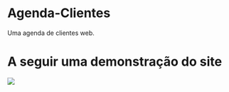 # Agenda-Clientes
Uma agenda de clientes web.

# A seguir uma demonstração do site

<p>
  <img src="Agenda-Clientes/src_gif/login.gif">
</p>
